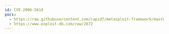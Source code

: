 ```yaml
---
id: CVE-2006-5614
pocs:
  - https://raw.githubusercontent.com/rapid7/metasploit-framework/master/modules/auxiliary/dos/windows/nat/nat_helper.rb
  - https://www.exploit-db.com/raw/2672
---
```

